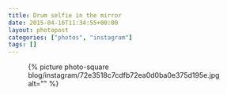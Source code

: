 ```yaml
---
title: Drum selfie in the mirror
date: 2015-04-16T11:34:55+00:00
layout: photopost
categories: ["photos", "instagram"]
tags: []
---
```


<figure class="photo photo--square">
  {% picture photo-square blog/instagram/72e3518c7cdfb72ea0d0ba0e375d195e.jpg alt="" %}
</figure>


